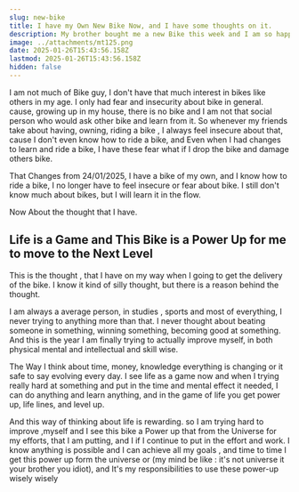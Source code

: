```yaml
---
slug: new-bike
title: I have my Own New Bike Now, and I have some thoughts on it.
description: My brother bought me a new Bike this week and I am so happy about it at the same time I have some thought on it.
image: ../attachments/mt125.png
date: 2025-01-26T15:43:56.158Z
lastmod: 2025-01-26T15:43:56.158Z
hidden: false
---
```


I am not much of Bike guy, I don't have that much interest in bikes like others in my age. I only had fear and insecurity about bike in general.
cause, growing up in my house, there is no bike and I am not that social person who would ask other bike and learn from it. So whenever my friends take
about having, owning, riding a bike , I always feel insecure about that, cause I don't even know how to ride a bike, and Even when I had changes to learn and ride a bike, I have these fear what if I drop the bike and damage others bike.

That Changes from 24/01/2025, I have a bike of my own, and I know how to ride a bike, I no longer have to feel insecure or fear about bike. I still don't know much about bikes, but I will learn it in the flow.

Now About the thought that I have.

## Life is a Game and This Bike is a Power Up for me to move to the Next Level

This is the thought , that I have on my way when I going to get the delivery of the bike. I know it kind of silly thought, but there is a reason behind the thought.

I am always a average person, in studies , sports and most of everything, I never trying to anything more than that. I never thought about beating someone in something, winning something, becoming good at something. And this is the year I am finally trying to actually improve myself, in both physical mental and intellectual and skill wise.

The Way I think about time, money, knowledge everything is changing or it safe to say evolving every day. I see life as a game now and when I trying really hard at something and put in the time and mental effect it needed, I can do anything and learn anything, and in the game of life you get power up, life lines, and level up.

And this way of thinking about life is rewarding. so I am trying hard to improve ,myself and I see this bike a Power up that from the Universe for my efforts, that I am putting, and I if I continue to put in the effort and work. I know anything is possible and I can achieve all my goals , and time to time I get this power up form the universe or (my mind be like : it's not universe it your brother you idiot), and It's my responsibilities to use these power-up wisely wisely
